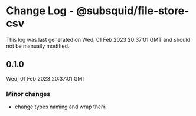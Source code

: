 # Change Log - @subsquid/file-store-csv

This log was last generated on Wed, 01 Feb 2023 20:37:01 GMT and should not be manually modified.

## 0.1.0
Wed, 01 Feb 2023 20:37:01 GMT

### Minor changes

- change types naming and wrap them

